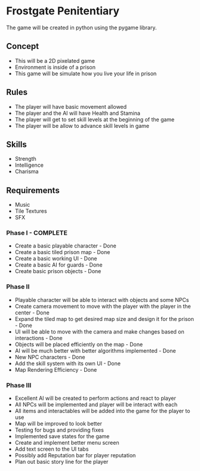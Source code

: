 # Frostgate Penitentiary
The game will be created in python using the pygame library.

## Concept
- This will be a 2D pixelated game
- Environment is inside of a prison
- This game will be simulate how you live your life in prison

## Rules
- The player will have basic movement allowed
- The player and the AI will have Health and Stamina
- The player will get to set skill levels at the beginning of the game
- The player will be allow to advance skill levels in game

## Skills
- Strength
- Intelligence
- Charisma

## Requirements
- Music
- Tile Textures
- SFX

### Phase I - COMPLETE
- Create a basic playable character - Done
- Create a basic tiled prison map - Done
- Create a basic working UI - Done
- Create a basic AI for guards - Done
- Create basic prison objects - Done

### Phase II
- Playable character will be able to interact with objects and some NPCs
- Create camera movement to move with the player with the player in the center - Done
- Expand the tiled map to get desired map size and design it for the prison - Done
- UI will be able to move with the camera and make changes based on interactions - Done
- Objects will be placed efficiently on the map - Done
- AI will be much better with better algorithms implemented - Done
- New NPC characters - Done
- Add the skill system with its own UI - Done
- Map Rendering Efficiency - Done

### Phase III
- Excellent AI will be created to perform actions and react to player
- All NPCs will be implemented and player will be interact with each
- All items and interactables will be added into the game for the player to use
- Map will be improved to look better
- Testing for bugs and providing fixes
- Implemented save states for the game
- Create and implement better menu screen
- Add text screen to the UI tabs
- Possibly add Reputation bar for player reputation
- Plan out basic story line for the player
